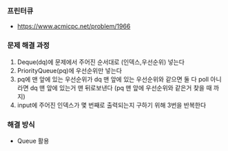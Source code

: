 ### 프린터큐
 - https://www.acmicpc.net/problem/1966
     
 ### 문제 해결 과정
 1. Deque(dq)에 문제에서 주어진 순서대로 (인덱스,우선순위) 넣는다 
 2. PriorityQueue(pq)에 우선순위만 넣는다
 3. pq에 맨 앞에 있는 우선순위가 dq 맨 앞에 있는 우선순위와 같으면 둘 다 poll
 아니라면 dq 맨 앞에 있는거 맨 뒤로보낸다 (pq 맨 앞에 우선순위와 같은거 찾을 때 까지)
 4. input에 주어진 인덱스가 몇 번째로 출력되는지 구하기 위해 3번을 반복한다
           
 ### 해결 방식
 
 - Queue 활용
